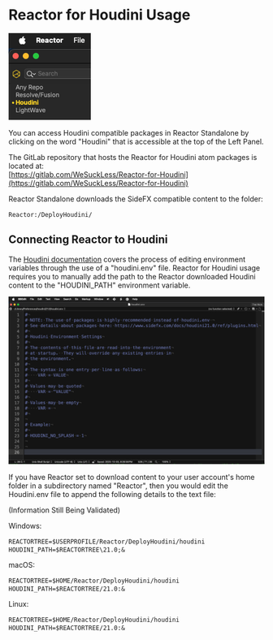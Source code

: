 # Reactor for Houdini Usage

![Reactor for Houdini](Images/Reactor-for-Houdini.png)

You can access Houdini compatible packages in Reactor Standalone by clicking on the word "Houdini" that is accessible at the top of the Left Panel.

The GitLab repository that hosts the Reactor for Houdini atom packages is located at:  
[https://gitlab.com/WeSuckLess/Reactor-for-Houdini](https://gitlab.com/WeSuckLess/Reactor-for-Houdini)

Reactor Standalone downloads the SideFX compatible content to the folder:

```
Reactor:/DeployHoudini/
```

## Connecting Reactor to Houdini

The [Houdini documentation](https://www.sidefx.com/docs/houdini/basics/config_env.html) covers the process of editing environment variables through the use of a "houdini.env" file. Reactor for Houdini usage requires you to manually add the path to the Reactor downloaded Houdini content to the "HOUDINI_PATH" environment variable.

![Houdini.env](Images/Houdini-Env-File.png)

If you have Reactor set to download content to your user account's home folder in a subdirectory named "Reactor", then you would edit the Houdini.env file to append the following details to the text file:

(Information Still Being Validated)

Windows:

```
REACTORTREE=$USERPROFILE/Reactor/DeployHoudini/houdini
HOUDINI_PATH=$REACTORTREE\21.0;&
```

macOS:

```
REACTORTREE=$HOME/Reactor/DeployHoudini/houdini
HOUDINI_PATH=$REACTORTREE/21.0:&
```

Linux:

```
REACTORTREE=$HOME/Reactor/DeployHoudini/houdini
HOUDINI_PATH=$REACTORTREE/21.0:&
```

